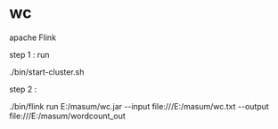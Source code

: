 # wc
apache Flink


 step 1 : run

 ./bin/start-cluster.sh

 step 2 : 

 ./bin/flink run E:/masum/wc.jar --input file:///E:/masum/wc.txt --output file:///E:/masum/wordcount_out
